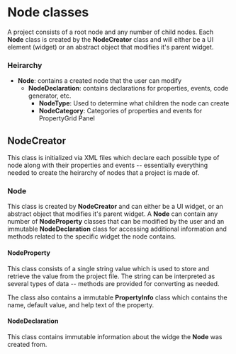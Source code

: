 # Node classes

A project consists of a root node and any number of child nodes. Each **Node** class is created by the **NodeCreator** class and will either be a UI element (widget) or an abstract object that modifies it's parent widget.

### Heirarchy

- **Node**: contains a created node that the user can modify
  - **NodeDeclaration**: contains declarations for properties, events, code generator, etc.
    - **NodeType**: Used to determine what children the node can create
    - **NodeCategory**: Categories of properties and events for PropertyGrid Panel


## NodeCreator

This class is initialized via XML files which declare each possible type of node along with their properties and events -- essentially everything needed to create the heirarchy of nodes that a project is made of.

### Node

This class is created by **NodeCreator** and can either be a UI widget, or an abstract object that modifies it's parent widget. A **Node** can contain any number of **NodeProperty** classes that can be modified by the user and an immutable **NodeDeclaration** class for accessing additional information and methods related to the specific widget the node contains.

#### NodeProperty

This class consists of a single string value which is used to store and retrieve the value from the project file. The string can be interpreted as several types of data -- methods are provided for converting as needed.

The class also contains a immutable **PropertyInfo** class which contains the name, default value, and help text of the property.

#### NodeDeclaration

This class contains immutable information about the widge the **Node** was created from.
